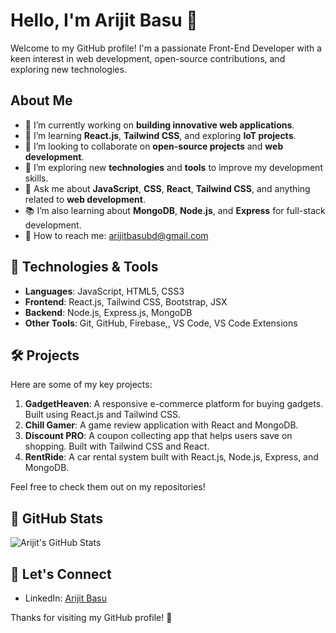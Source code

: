 # Hello, I'm Arijit Basu 👋

Welcome to my GitHub profile! I'm a passionate Front-End Developer with a keen interest in web development, open-source contributions, and exploring new technologies.

## About Me

- 🔭 I’m currently working on **building innovative web applications**.
- 🌱 I’m learning **React.js**, **Tailwind CSS**, and exploring **IoT projects**.
- 👯 I’m looking to collaborate on **open-source projects** and **web development**.
- 🤔 I’m exploring new **technologies** and **tools** to improve my development skills.
- 💬 Ask me about **JavaScript**, **CSS**, **React**, **Tailwind CSS**, and anything related to **web development**.
- 📚 I’m also learning about **MongoDB**, **Node.js**, and **Express** for full-stack development.
- 📧 How to reach me: [arijitbasubd@gmail.com](mailto:arijitbasubd@gmail.com)

## 🔧 Technologies & Tools

- **Languages**: JavaScript, HTML5, CSS3
- **Frontend**: React.js, Tailwind CSS, Bootstrap, JSX
- **Backend**: Node.js, Express.js, MongoDB
- **Other Tools**: Git, GitHub, Firebase,, VS Code, VS Code Extensions

## 🛠️ Projects

Here are some of my key projects:

1. **GadgetHeaven**: A responsive e-commerce platform for buying gadgets. Built using React.js and Tailwind CSS.
2. **Chill Gamer**: A game review application with React and MongoDB.
3. **Discount PRO**: A coupon collecting app that helps users save on shopping. Built with Tailwind CSS and React.
4. **RentRide**: A car rental system built with React.js, Node.js, Express, and MongoDB.
   
Feel free to check them out on my repositories!

## 🌟 GitHub Stats

![Arijit's GitHub Stats](https://github-readme-stats.vercel.app/api?username=ImArijitBasu&show_icons=true&count_private=true&hide_title=true&hide=prs&theme=tokyonight)

## 💬 Let's Connect

- LinkedIn: [Arijit Basu](https://www.linkedin.com/in/arijit-basu-606626310/)

Thanks for visiting my GitHub profile! 🚀
